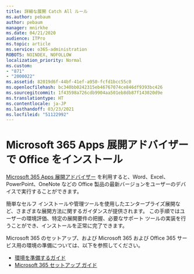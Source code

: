 ```yaml
---
title: 詳細な展開 Catch All ルール
ms.author: pebaum
author: pebaum
manager: mnirkhe
ms.date: 04/21/2020
audience: ITPro
ms.topic: article
ms.service: o365-administration
ROBOTS: NOINDEX, NOFOLLOW
localization_priority: Normal
ms.custom:
- "871"
- "2000022"
ms.assetid: 82019d6f-44bf-41ef-a950-fcfd1bcc55c0
ms.openlocfilehash: bc340bb0242315eb46767074ce846df9393bc426
ms.sourcegitcommit: 1f43598a726cdb9904aa501eb8db87f143020d9e
ms.translationtype: HT
ms.contentlocale: ja-JP
ms.lasthandoff: 03/23/2021
ms.locfileid: "51122992"
---
```

# <a name="install-office-with-the-microsoft-365-apps-deployment-advisor"></a>Microsoft 365 Apps 展開アドバイザーで Office をインストール

[Microsoft 365 Apps 展開アドバイザー](https://go.microsoft.com/fwlink/?linkid=2145748) を利用すると、Word、Excel、PowerPoint、OneNote などの Office 製品の最新バージョンをユーザーのデバイスで実行することができます。
  
簡単なセルフ インストールや管理ツールを使用したエンタープライズ展開など、さまざまな展開方法に関するガイダンスが提供されます。 この手順ではユーザーの環境評価、特定の展開要件の把握、必要なサポート ツールの実装を行うことができ、インストールを正常に完了できます。
  
Microsoft 365 のセットアップ、および Microsoft 365 および Office 365 サービス用の環境の準備については、以下を参照してください。

- [環境を準備するガイド](https://go.microsoft.com/fwlink/?linkid=2005213)
- [Microsoft 365 セットアップ ガイド](https://go.microsoft.com/fwlink/?linkid=2072646)
